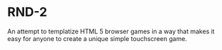 # RND-2
An attempt to templatize HTML 5 browser games in a way that makes it easy for anyone to create a unique simple touchscreen game.
